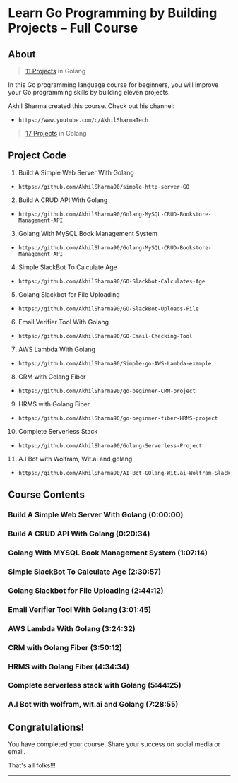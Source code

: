 # Learn Go Programming by Building Projects – Full Course

## About

> [11 Projects](https://www.youtube.com/watch?v=jFfo23yIWac) in Golang

In this Go programming language course for beginners, you will improve your Go programming skills by building eleven projects.

Akhil Sharma created this course. Check out his channel: 

- `https://www.youtube.com/c/AkhilSharmaTech`

> [17 Projects](https://www.youtube.com/playlist?list=PL5dTjWUk_cPYztKD7WxVFluHvpBNM28N9) in Golang

## Project Code

1. Build A Simple Web Server With Golang
  - `https://github.com/AkhilSharma90/simple-http-server-GO`
2. Build A CRUD API With Golang 
  - `https://github.com/AkhilSharma90/Golang-MySQL-CRUD-Bookstore-Management-API`
3. Golang With MySQL Book Management System
  - `https://github.com/AkhilSharma90/Golang-MySQL-CRUD-Bookstore-Management-API`
4. Simple SlackBot To Calculate Age
  - `https://github.com/AkhilSharma90/GO-Slackbot-Calculates-Age`
5. Golang Slackbot for File Uploading
  - `https://github.com/AkhilSharma90/GO-SlackBot-Uploads-File`
6. Email Verifier Tool With Golang
  - `https://github.com/AkhilSharma90/GO-Email-Checking-Tool`
7. AWS Lambda With Golang
  - `https://github.com/AkhilSharma90/Simple-go-AWS-Lambda-example`
8. CRM with Golang Fiber
  - `https://github.com/AkhilSharma90/go-beginner-CRM-project`
9. HRMS with Golang Fiber
  - `https://github.com/AkhilSharma90/go-beginner-fiber-HRMS-project`
10. Complete Serverless Stack
  - `https://github.com/AkhilSharma90/Golang-Serverless-Project`
11. A.I Bot with Wolfram, Wit.ai and golang
  - `https://github.com/AkhilSharma90/AI-Bot-GOlang-Wit.ai-Wolfram-Slack`

## Course Contents

### Build A Simple Web Server With Golang (0:00:00)



### Build A CRUD API With Golang (0:20:34)



### Golang With MYSQL Book Management System (1:07:14)



### Simple SlackBot To Calculate Age (2:30:57)



### Golang Slackbot for File Uploading (2:44:12)



### Email Verifier Tool With Golang (3:01:45)



### AWS Lambda With Golang (3:24:32)



### CRM with Golang Fiber (3:50:12)



### HRMS with Golang Fiber (4:34:34)



### Complete serverless stack with Golang (5:44:25)



### A.I Bot with wolfram, wit.ai and Golang (7:28:55)




## Congratulations!

You have completed your course. Share your success on social media or email.

That's all folks!!!
___